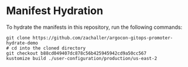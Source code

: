# Manifest Hydration

To hydrate the manifests in this repository, run the following commands:

```shell
git clone https://github.com/zachaller/argocon-gitops-promoter-hydrate-demo
# cd into the cloned directory
git checkout b88cd049407dc878c56b425945942cd9a50cc567
kustomize build ./user-configuration/production/us-east-2
```
